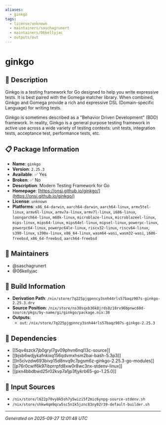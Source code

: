 ```yaml
---
aliases:
  - ginkgo
tags:
  - license/unknown
  - maintainers/saschagrunert
  - maintainers/06kellyjac
  - outputs/out
---
```


# ginkgo

## 📝 Description

Ginkgo is a testing framework for Go designed to help you write expressive
tests. It is best paired with the Gomega matcher library. When combined,
Ginkgo and Gomega provide a rich and expressive DSL
(Domain-specific Language) for writing tests.

Ginkgo is sometimes described as a "Behavior Driven Development" (BDD)
framework. In reality, Ginkgo is a general purpose testing framework in
active use across a wide variety of testing contexts: unit tests,
integration tests, acceptance test, performance tests, etc.


## 📋 Package Information

- **Name**: `ginkgo`
- **Version**: `2.25.3`
- **Available**: ✅ Yes
- **Broken**: ✅ No
- **Description**: Modern Testing Framework for Go
- **Homepage**: [https://onsi.github.io/ginkgo/](https://onsi.github.io/ginkgo/)
- **License**: `unknown`
- **Platforms**: `x86_64-darwin`, `aarch64-darwin`, `aarch64-linux`, `armv5tel-linux`, `armv6l-linux`, `armv7a-linux`, `armv7l-linux`, `i686-linux`, `loongarch64-linux`, `m68k-linux`, `microblaze-linux`, `microblazeel-linux`, `mips-linux`, `mips64-linux`, `mips64el-linux`, `mipsel-linux`, `powerpc-linux`, `powerpc64-linux`, `powerpc64le-linux`, `riscv32-linux`, `riscv64-linux`, `s390-linux`, `s390x-linux`, `x86_64-linux`, `wasm64-wasi`, `wasm32-wasi`, `i686-freebsd`, `x86_64-freebsd`, `aarch64-freebsd`
## 👥 Maintainers

- @saschagrunert
- @06kellyjac


## 🔧 Build Information

- **Derivation Path**: `/nix/store/7q225pjgpnncy3snh44rls57baqz907s-ginkgo-2.25.3.drv`
- **Source Position**: `/nix/store/ns30sqxb36k8jrds8z18rv96bpnwc60d-source/pkgs/by-name/gi/ginkgo/package.nix:38`
- **Outputs**:
  - `out`:  `/nix/store/7q225pjgpnncy3snh44rls57baqz907s-ginkgo-2.25.3`

## 🔗 Dependencies

- [[5qv4szck7jb0gryl7gv09phvn6nql13c-source]]
- [[bjsb6wdjykafnkixq156qdvmxhsm2bai-bash-5.3p3]]
- [[ln5clvzdw693bivp15d8nvq9c7pgsm6z-ginkgo-2.25.3-go-modules]]
- [[p76r0cwlf6k97ibprrpfd8xw0r8wc3nx-stdenv-linux]]
- [[pxn4bbdbwd25r02kvp7a1jp3fjykrb65-go-1.25.0]]

## 📁 Input Sources

- `/nix/store/l622p70vy8k5sh7y5wizi5f2mic6ynpg-source-stdenv.sh`
- `/nix/store/shkw4qm9qcw5sc5n1k5jznc83ny02r39-default-builder.sh`

---
*Generated on 2025-09-27 12:01:48 UTC*

